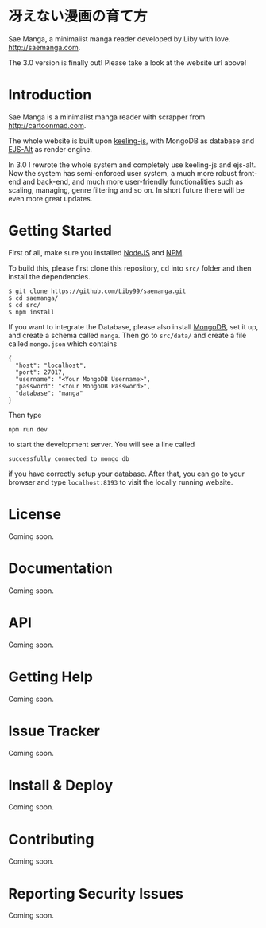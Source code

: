 # 冴えない漫画の育て方

Sae Manga, a minimalist manga reader developed by Liby with love. http://saemanga.com.

The 3.0 version is finally out! Please take a look at the website url above!

# Introduction

Sae Manga is a minimalist manga reader with scrapper from http://cartoonmad.com.

The whole website is built upon [keeling-js](https://github.com/Liby99/keeling-js),
with MongoDB as database and [EJS-Alt](https://github.com/Liby99/ejs-alt) as
render engine.

In 3.0 I rewrote the whole system and completely use keeling-js and ejs-alt.
Now the system has semi-enforced user system, a much more robust front-end and
back-end, and much more user-friendly functionalities such as scaling, managing,
genre filtering and so on. In short future there will be even more great updates.

# Getting Started

First of all, make sure you installed [NodeJS](https://nodejs.org/) and
[NPM](https://www.npmjs.com).

To build this, please first clone this repository, cd into `src/` folder and then
install the dependencies.

```
$ git clone https://github.com/Liby99/saemanga.git
$ cd saemanga/
$ cd src/
$ npm install
```

If you want to integrate the Database, please also install
[MongoDB](https://www.mongodb.com), set it up, and create a schema called `manga`.
Then go to `src/data/` and create a file called `mongo.json` which contains

```
{
  "host": "localhost",
  "port": 27017,
  "username": "<Your MongoDB Username>",
  "password": "<Your MongoDB Password>",
  "database": "manga"
}
```

Then type

```
npm run dev
```

to start the development server. You will see a line called

```
successfully connected to mongo db
```

if you have correctly setup your database. After that, you can go to your browser
and type `localhost:8193` to visit the locally running website.

# License

Coming soon.

# Documentation

Coming soon.

# API

Coming soon.

# Getting Help

Coming soon.

# Issue Tracker

Coming soon.

# Install & Deploy

Coming soon.

# Contributing

Coming soon.

# Reporting Security Issues

Coming soon.
